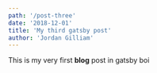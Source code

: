 ```yaml
---
path: '/post-three'
date: '2018-12-01'
title: 'My third gatsby post'
author: 'Jordan Gilliam'
---
```


This is my very first **blog** post in gatsby boi
